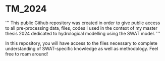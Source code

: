 # TM_2024
'''
This public Github repository was created in order to give public access to all pre-processing data, 
files, codes I used in the context of my master thesis 2024 dedicated to hydrological modelling 
using the SWAT model.
'''

In this repository, you will have access to the files necessary to complete understanding of 
SWAT-specific knowledge as well as methodology. Feel free to roam around!
